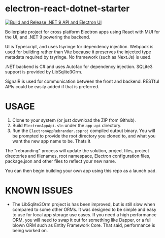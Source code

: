 # electron-react-dotnet-starter

[![Build and Release .NET 9 API and Electron UI](https://github.com/mbparker/electron-react-dotnet-starter/actions/workflows/dotnet.yml/badge.svg?branch=main)](https://github.com/mbparker/electron-react-dotnet-starter/actions)

Boilerplate project for cross platform Electron apps using React with MUI for the UI, and .NET 9 powering the backend.

UI is Typescript, and uses tsyringe for dependency injection. Webpack is used for building rather than Vite because it preserves the injected type metadata required by tsyringe. No framework (such as Next.Js) is used.

.NET backend is C# and uses Autofac for dependency injection. SQLite3 support is provided by LibSqlite3Orm.

SignalR is used for communication between the front and backend. RESTful APIs could be easily added if that is preferred.


# USAGE

1. Clone to your system (or just download the ZIP from Github).
2. Build `ElectronAppApi.sln` under the `app-api` directory.
3. Run the `ElectronAppRebrander.csproj` compiled output binary. You will be prompted to provide the root directory you cloned to, and what you want the new app name to be. Thats it.

The "rebranding" process will update the solution, project files, project directories and filenames, root namespace, Electron configuration files, package.json and other files to reflect your new name.

You can then begin building your own app using this repo as a launch pad.

# KNOWN ISSUES

* The LibSqlite3Orm project is has been improved, but is still slow when compared to some other ORMs. It was designed to be simple and easy to use for local app storage use cases. If you need a high performance ORM, you will need to swap it out for something like Dapper, or a full blown ORM such as Entity Framework Core. That said, performance is being worked on.
